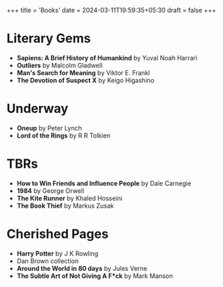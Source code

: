 +++
title = 'Books'
date = 2024-03-11T19:59:35+05:30
draft = false
+++

# Literary Gems
* **Sapiens: A Brief History of Humankind** by Yuval Noah Harrari
* **Outliers** by Malcolm Gladwell
* **Man's Search for Meaning** by Viktor E. Frankl
* **The Devotion of Suspect X** by Keigo Higashino

# Underway
* **Oneup** by Peter Lynch
* **Lord of the Rings** by R R Tolkien

# TBRs
* **How to Win Friends and Influence People** by Dale Carnegie
* **1984** by George Orwell
* **The Kite Runner**  by Khaled Hosseini
* **The Book Thief** by Markus Zusak

# Cherished Pages
* **Harry Potter** by J K Rowling 
* Dan Brown collection
* **Around the World in 80 days** by Jules Verne
* **The Subtle Art of Not Giving A F*ck** by Mark Manson
